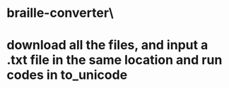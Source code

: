 # braille-converter\
# download all the files, and input a .txt file in the same location and run codes in to_unicode

